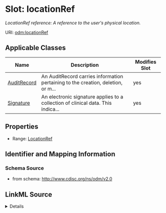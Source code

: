 # Slot: locationRef


_LocationRef reference: A reference to the user's physical location._



URI: [odm:locationRef](http://www.cdisc.org/ns/odm/v2.0/locationRef)



<!-- no inheritance hierarchy -->




## Applicable Classes

| Name | Description | Modifies Slot |
| --- | --- | --- |
[AuditRecord](AuditRecord.md) | An AuditRecord carries information pertaining to the creation, deletion, or m... |  yes  |
[Signature](Signature.md) | An electronic signature applies to a collection of clinical data. This indica... |  yes  |







## Properties

* Range: [LocationRef](LocationRef.md)





## Identifier and Mapping Information







### Schema Source


* from schema: http://www.cdisc.org/ns/odm/v2.0




## LinkML Source

<details>
```yaml
name: locationRef
description: 'LocationRef reference: A reference to the user''s physical location.'
from_schema: http://www.cdisc.org/ns/odm/v2.0
rank: 1000
identifier: false
alias: locationRef
domain_of:
- AuditRecord
- Signature
range: LocationRef

```
</details>
